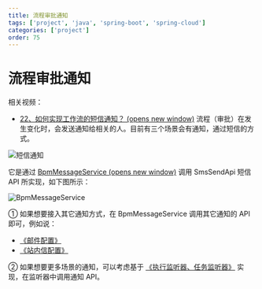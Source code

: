 ```yaml
---
title: 流程审批通知
tags: ['project', 'java', 'spring-boot', 'spring-cloud']
categories: ['project']
order: 75
---
```

# 流程审批通知

相关视频：

 * [22、如何实现工作流的短信通知？  (opens new window)](https://t.zsxq.com/04eyRRJ2f)
 流程（审批）在发生变化时，会发送通知给相关的人。目前有三个场景会有通知，通过短信的方式。

 ![短信通知](https://doc.iocoder.cn/img/%E5%B7%A5%E4%BD%9C%E6%B5%81%E6%89%8B%E5%86%8C/%E6%B5%81%E7%A8%8B%E5%AE%A1%E6%89%B9%E9%80%9A%E7%9F%A5/%E7%9F%AD%E4%BF%A1%E6%A8%A1%E7%89%88.png)

 它是通过 [BpmMessageService  (opens new window)](https://github.com/YunaiV/ruoyi-vue-pro/blob/master/yudao-module-bpm/yudao-module-bpm-biz/src/main/java/cn/iocoder/yudao/module/bpm/framework/flowable/core/candidate/expression/BpmTaskAssignLeaderExpression.java) 调用 SmsSendApi 短信 API 所实现，如下图所示：

 ![BpmMessageService](https://doc.iocoder.cn/img/%E5%B7%A5%E4%BD%9C%E6%B5%81%E6%89%8B%E5%86%8C/%E6%B5%81%E7%A8%8B%E5%AE%A1%E6%89%B9%E9%80%9A%E7%9F%A5/BpmMessageService.png)

 ① 如果想要接入其它通知方式，在 BpmMessageService 调用其它通知的 API 即可，例如说：

 * [《邮件配置》](/mail)
* [《站内信配置》](/notify)

 ② 如果想要更多场景的通知，可以考虑基于 [《执行监听器、任务监听器》](/bpm/listener/) 实现，在监听器中调用通知 API。

